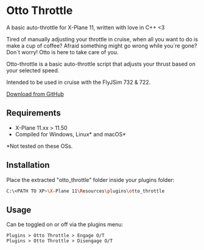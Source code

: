 # Otto Throttle
A basic auto-throttle for X-Plane 11, written with love in C++ <3

Tired of manually adjusting your throttle in cruise, when all you want to do is make a cup of coffee? 
Afraid something might go wrong while you´re gone? 
Don´t worry! Otto is here to take care of you.

Otto-throttle is a basic auto-throttle script that adjusts your thrust based on your selected speed.

Intended to be used in cruise with the FlyJSim 732 & 722.

[Download from GitHub](https://github.com/olejorga/otto-throttle/releases)

## Requirements
- X-Plane 11.xx > 11.50
- Compiled for Windows, Linux* and macOS*

\*Not tested on these OSs.

## Installation
Place the extracted "otto_throttle" folder inside your plugins folder:
```bash
C:\<PATH TO XP>\X-Plane 11\Resources\plugins\otto_throttle
```

## Usage
Can be toggled on or off via the plugins menu:
```
Plugins > Otto Throttle > Engage O/T
Plugins > Otto Throttle > Disengage O/T
```
